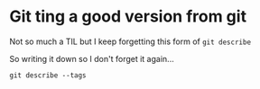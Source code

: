 # Git ting a good version from git


Not so much a TIL but I keep forgetting this form of `git describe`

So writing it down so I don't forget it again...

```
git describe --tags
```


